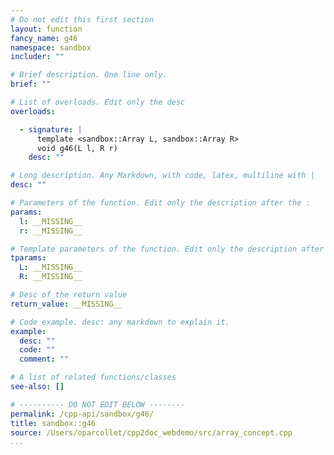 ```yaml
---
# Do not edit this first section
layout: function
fancy_name: g46
namespace: sandbox
includer: ""

# Brief description. One line only.
brief: ""

# List of overloads. Edit only the desc
overloads:

  - signature: |
      template <sandbox::Array L, sandbox::Array R>
      void g46(L l, R r)
    desc: ""

# Long description. Any Markdown, with code, latex, multiline with |
desc: ""

# Parameters of the function. Edit only the description after the :
params:
  l: __MISSING__
  r: __MISSING__

# Template parameters of the function. Edit only the description after the :
tparams:
  L: __MISSING__
  R: __MISSING__

# Desc of the return value
return_value: __MISSING__

# Code example. desc: any markdown to explain it.
example:
  desc: ""
  code: ""
  comment: ""

# A list of related functions/classes
see-also: []

# ---------- DO NOT EDIT BELOW --------
permalink: /cpp-api/sandbox/g46/
title: sandbox::g46
source: /Users/oparcollet/cpp2doc_webdemo/src/array_concept.cpp
...
```


